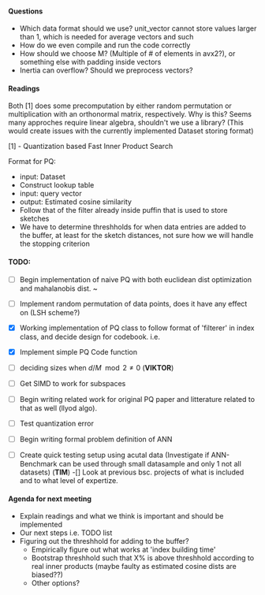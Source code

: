 #### Questions
- Which data format should we use? unit\_vector cannot store values larger than 1, which is needed for average vectors and such
- How do we even compile and run the code correctly
- How should we choose M? (Multiple of # of elements in avx2?), or something else with padding inside vectors
- Inertia can overflow? Should we preprocess vectors?
 
#### Readings
Both [1] does some precomputation by either random permutation or multiplication with an orthonormal matrix, respectively. Why is this?
Seems many approches require linear algebra, shouldn't we use a library? (This would create issues with the currently implemented Dataset storing format)

[1] - Quantization based Fast Inner Product Search



Format for PQ:
- input: Dataset  
- Construct lookup table
- input: query vector
- output: Estimated cosine similarity
- Follow that of the filter already inside puffin that is used to store sketches
- We have to determine threshholds for when data entries are added to the buffer, at least for the sketch distances, not sure how we will handle the stopping criterion

#### TODO:
- [ ] Begin implementation of naive PQ with both euclidean dist optimization and mahalanobis dist. ~ 
- [ ] Implement random permutation of data points, does it have any effect on (LSH scheme?)
- [x] Working implementation of PQ class to follow format of 'filterer' in index class, and decide design for codebook. i.e. 
- [x] Implement simple PQ Code function
- [ ] deciding sizes when $d/M \mod 2 \ne 0$ (**VIKTOR**)
- [ ] Get SIMD to work for subspaces
- [ ] Begin writing related work for original PQ paper and litterature related to that as well (llyod algo).
- [ ] Test quantization error
- [ ] Begin writing formal problem definition of ANN
- [ ] Create quick testing setup using acutal data (Investigate if ANN-Benchmark can be used through small datasample and only 1 not all datasets) (**TIM**)
-[] Look at previous bsc. projects of what is included and to what level of expertize.



#### Agenda for next meeting
- Explain readings and what we think is important and should be implemented
- Our next steps i.e. TODO list
- Figuring out the threshhold for adding to the buffer?
    - Empirically figure out what works at 'index building time'
    - Bootstrap threshhold such that X\% is above threshhold according to real inner products (maybe faulty as estimated cosine dists are biased??)
    - Other options?


